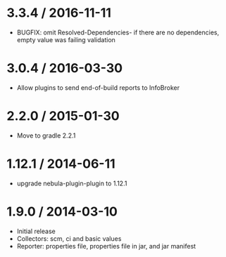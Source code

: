 3.3.4 / 2016-11-11
==================

* BUGFIX: omit Resolved-Dependencies-<configuration> if there are no dependencies, empty value was failing validation

3.0.4 / 2016-03-30
==================

* Allow plugins to send end-of-build reports to InfoBroker

2.2.0 / 2015-01-30
==================

* Move to gradle 2.2.1

1.12.1 / 2014-06-11
===================

* upgrade nebula-plugin-plugin to 1.12.1

1.9.0 / 2014-03-10
=================

* Initial release
* Collectors: scm, ci and basic values
* Reporter: properties file, properties file in jar, and jar manifest

